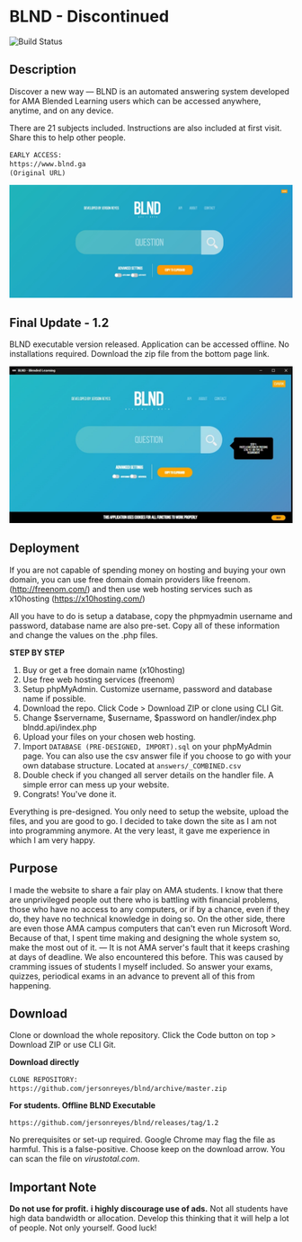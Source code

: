 

BLND - Discontinued
=====
![Build Status](https://secure.travis-ci.org/gabordemooij/stamp.png)

## Description

Discover a new way — BLND is an automated answering system developed for AMA Blended Learning users which can be accessed anywhere, anytime, and on any device.

 There are 21 subjects included. Instructions are also included at first visit. Share this to help other people.


    EARLY ACCESS:
    https://www.blnd.ga 
    (Original URL)

<img src="media/cover.jpg">

## Final Update - 1.2

BLND executable version released. Application can be accessed offline.
No installations required. Download the zip file from the bottom page link.

<img src="media/executable.jpg">

## Deployment
If you are not capable of spending money on hosting and buying your own domain, you can use free domain domain providers like freenom. (http://freenom.com/) and then use web hosting services such as x10hosting (https://x10hosting.com/)

All you have to do is setup a database, copy the phpmyadmin username and password, database name are also pre-set. Copy all of these information and change the values on the .php files.

**STEP BY STEP**

 1. Buy or get a free domain name (x10hosting)
 2. Use free web hosting services (freenom)
 3. Setup phpMyAdmin. Customize username, password and database name if possible. 
 4. Download the repo. Click Code > Download ZIP or clone using CLI Git.
4. Change $servername, $username, $password on handler/index.php blndd.api/index.php
5. Upload your files on your chosen web hosting.
6. Import `DATABASE (PRE-DESIGNED, IMPORT).sql` on your phpMyAdmin page.  You can also use the csv answer file if you choose to go with your own  database structure. Located at `answers/_COMBINED.csv`
7. Double check if you changed all server details on the handler file. A simple error can mess up your website.
8. Congrats! You've done it.

Everything is pre-designed. You only need to setup the website, upload the files, and you are good to go. I decided to take down the site as I am not into programming anymore. At the very least, it gave me experience in which I am very happy.

## Purpose
I made the website to share a fair play on AMA students. I know that there are unprivileged people out there who is battling with financial problems, those who have no access to any computers, or if by a chance, even if they do, they have no technical knowledge in doing so. On the other side, there are even those AMA campus computers that can't even run Microsoft Word. Because of that, I spent time making and designing the whole system so, make the most out of it. — It is not AMA server's fault that it keeps crashing at days of deadline. We also encountered this before. This was caused by cramming issues of students I myself included. So answer your exams, quizzes, periodical exams in an advance to prevent all of this from happening. 

## Download
Clone or download the whole repository. Click the Code button on top > Download ZIP or use CLI Git.

**Download directly**
	
	CLONE REPOSITORY:
    https://github.com/jersonreyes/blnd/archive/master.zip



**For students. Offline BLND Executable**
	
    https://github.com/jersonreyes/blnd/releases/tag/1.2

No prerequisites or set-up required. Google Chrome may flag the file as harmful. This is a false-positive. Choose keep on the download arrow. You can scan the file on *virustotal.com*.


## Important Note
 **Do not use for profit.** **i highly discourage use of ads.** Not all
 students have high data bandwidth or allocation. Develop this thinking that it will help a lot of people. Not only yourself. Good luck!

